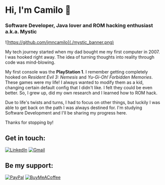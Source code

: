 # Hi, I'm Camilo 👋
### Software Developer, Java lover and ROM hacking enthusiast a.k.a. Mystic

![https://github.com/jmncamilo](./mystic_banner.png)

My tech journey started when my dad bought me my first computer in 2007. I was hooked right away. The idea of turning thoughts into reality through code was mind-blowing.

My first console was the **PlayStation 1**. I remember getting completely hooked on *Resident Evil 3: Nemesis* and *Yu-Gi-Oh! Forbidden Memories*. These games were my life! I always wanted to modify them as a kid, changing certain default config that I didn't like. I felt they could be even better. So, I grew up, did my own research and I learned how to ROM hack.

Due to life's twists and turns, I had to focus on other things, but luckily I was able to get back on the path I was always destined for. I'm studying Software Development and I'll be sharing my progress here.

Thanks for stopping by!

## Get in touch:

[![LinkedIn](https://img.shields.io/badge/any-Camilo%20Jim%C3%A9nez-you?style=for-the-badge&logo=linkedin&logoColor=0f0f0f&logoSize=auto&label=LinkedIn&labelColor=f0f0f0&color=%230A66C2
)](https://www.linkedin.com/in/camilojimenz/)
[![Gmail](https://img.shields.io/badge/any-jmncamilo%40gmail.com-you?style=for-the-badge&logo=gmail&logoColor=0f0f0f&logoSize=auto&label=Gmail&labelColor=f0f0f0&color=%23EA4335
)](mailto:jmncamilo@gmail.com)

## Be my support:

[![PayPal](https://img.shields.io/badge/any-Camilo%20Jim%C3%A9nez-you?style=for-the-badge&logo=paypal&logoColor=0f0f0f&logoSize=auto&label=PayPal&labelColor=f0f0f0&color=%23003087)](https://www.paypal.com/donate/?hosted_button_id=8DZU725MLQKRL)
[![BuyMeACoffee](https://img.shields.io/badge/Support%20My%20Work-Support%20My%20Work?style=for-the-badge&logo=buymeacoffee&logoColor=0f0f0f&logoSize=50&label=Buy%20Me%20a%20Coffee&labelColor=f0f0f0&color=%23FFDD00
)](https://buymeacoffee.com/jmncamilo)
